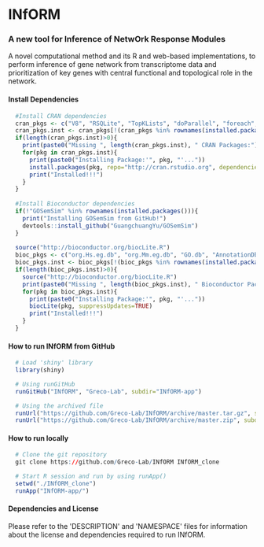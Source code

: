 # INfORM
### A new tool for Inference of NetwOrk Response Modules

A novel computational method and its R and web-based implementations, to perform inference of gene network from transcriptome data and prioritization of key genes with central functional and topological role in the network.

#### Install Dependencies
```R
  #Install CRAN dependencies
  cran_pkgs <- c("V8", "RSQLite", "TopKLists", "doParallel", "foreach", "igraph", "plyr", "shiny", "shinyjs", "shinyBS", "shinydashboard", "colourpicker", "DT", "R.utils", "treemap", "visNetwork", "abind", "radarchart", "randomcoloR", "Rserve", "WriteXLS", "gplots", "ggplot2", "devtools")
  cran_pkgs.inst <- cran_pkgs[!(cran_pkgs %in% rownames(installed.packages()))]
  if(length(cran_pkgs.inst)>0){
    print(paste0("Missing ", length(cran_pkgs.inst), " CRAN Packages:"))
    for(pkg in cran_pkgs.inst){
      print(paste0("Installing Package:'", pkg, "'..."))
      install.packages(pkg, repo="http://cran.rstudio.org", dependencies=TRUE)
      print("Installed!!!")
    }
  }
  
  #Install Bioconductor dependencies
  if(!"GOSemSim" %in% rownames(installed.packages())){
    print("Installing GOSemSim from GitHub!")
    devtools::install_github("GuangchuangYu/GOSemSim")
  }
  
  source("http://bioconductor.org/biocLite.R")
  bioc_pkgs <- c("org.Hs.eg.db", "org.Mm.eg.db", "GO.db", "AnnotationDbi", "GSEABase", "minet")
  bioc_pkgs.inst <- bioc_pkgs[!(bioc_pkgs %in% rownames(installed.packages()))]
  if(length(bioc_pkgs.inst)>0){
    source("http://bioconductor.org/biocLite.R")
    print(paste0("Missing ", length(bioc_pkgs.inst), " Bioconductor Packages:"))
    for(pkg in bioc_pkgs.inst){
      print(paste0("Installing Package:'", pkg, "'..."))
      biocLite(pkg, suppressUpdates=TRUE)
      print("Installed!!!")
    }
  }
```

#### How to run INfORM from GitHub
```R
  # Load 'shiny' library
  library(shiny)

  # Using runGitHub
  runGitHub("INfORM", "Greco-Lab", subdir="INfORM-app")

  # Using the archived file
  runUrl("https://github.com/Greco-Lab/INfORM/archive/master.tar.gz", subdir="INfORM-app")
  runUrl("https://github.com/Greco-Lab/INfORM/archive/master.zip", subdir="INfORM-app")
```

#### How to run locally
```R
  # Clone the git repository
  git clone https://github.com/Greco-Lab/INfORM INfORM_clone

  # Start R session and run by using runApp()
  setwd("./INfORM_clone")
  runApp("INfORM-app/")
```
#### Dependencies and License
Please refer to the 'DESCRIPTION' and 'NAMESPACE' files for information about the license and dependencies required to run INfORM.
